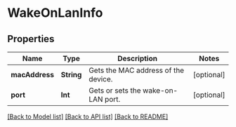 # WakeOnLanInfo

## Properties
Name | Type | Description | Notes
------------ | ------------- | ------------- | -------------
**macAddress** | **String** | Gets the MAC address of the device. | [optional] 
**port** | **Int** | Gets or sets the wake-on-LAN port. | [optional] 

[[Back to Model list]](../README.md#documentation-for-models) [[Back to API list]](../README.md#documentation-for-api-endpoints) [[Back to README]](../README.md)


